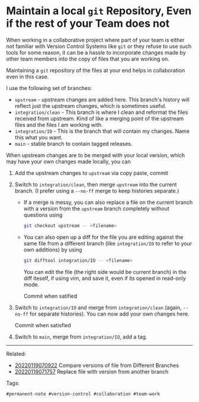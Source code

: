 # Maintain a local `git` Repository, Even if the rest of your Team does not

When working in a collaborative project where part of your team is
either not familiar with Version Control Systems like `git` or they
refuse to use such tools for some reason, it can be a hassle to
incorporate changes made by other team members into the copy of files
that you are working on. 

Maintaining a `git` repository of the files at your end helps in
collaboration even in this case.

I use the following set of branches:
* `upstream` - upstream changes are added here. This branch's history
  will reflect just the upstream changes, which is sometimes useful.
* `integration/clean` - This branch is where I clean and reformat the
  files received from upstream. Kind of like a merging point of the
  upstream files and the files I am working with.
* `integration/IO` - This is the branch that will contain my changes.
  Name this what you want.
* `main` - stable branch to contain tagged releases.

When upstream changes are to be merged with your local version, which
may have your own changes made locally, you can 

1. Add the upstream changes to `upstream` via copy paste, commit
1. Switch to `integration/clean`, then merge `upstream` into the current
   branch. (I prefer using a `--no-ff` merge to keep histories
   separate.) 
   
   - If a merge is messy, you can also replace a file on the current
     branch with a version from the `upstream` branch completely without
     questions using

       ```sh
       git checkout upstream -- <filename>
       ```
   * You can also open up a diff for the file you are editing against
     the same file from a different branch (like `integration/IO` to
     refer to your own additions) by using 

      ```sh
      git difftool integration/IO -- <filename>
      ```

     You can edit the file (the right side would be current branch) in
     the diff iteself, if using vim, and save it, even if its opened in
     read-only mode.

     Commit when satified

1. Switch to `integration/IO` and merge from `integration/clean` (again,
   `--no-ff` for separate histories). You can now add your own changes
   here.

   Commit when satisfied

1. Switch to `main`, merge from `integration/IO`, add a tag.

---

Related:

* [20220119070922](../20220119070922/README.md) Compare versions of file from Different Branches
* [20220119071757](../20220119071757/README.md) Replace file with version from another branch

Tags:

    #permanent-note #version-control #collaboration #team-work
